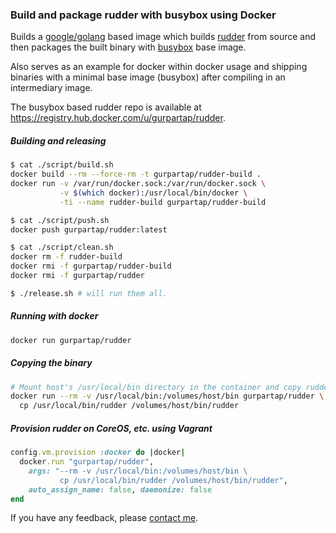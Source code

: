 ### Build and package rudder with busybox using Docker

Builds a [google/golang](https://registry.hub.docker.com/u/google/golang/) based image which builds [rudder](https://github.com/coreos/rudder) from source and then packages the built binary with [busybox](https://registry.hub.docker.com/_/busybox) base image.

Also serves as an example for docker within docker usage and shipping binaries with a minimal base image (busybox) after compiling in an intermediary image.

The busybox based rudder repo is available at https://registry.hub.docker.com/u/gurpartap/rudder.

##### Building and releasing

```bash
$ cat ./script/build.sh
docker build --rm --force-rm -t gurpartap/rudder-build .
docker run -v /var/run/docker.sock:/var/run/docker.sock \
           -v $(which docker):/usr/local/bin/docker \
           -ti --name rudder-build gurpartap/rudder-build
```

```bash
$ cat ./script/push.sh
docker push gurpartap/rudder:latest
```

```bash
$ cat ./script/clean.sh
docker rm -f rudder-build
docker rmi -f gurpartap/rudder-build
docker rmi -f gurpartap/rudder
```

```bash
$ ./release.sh # will run them all.
```

##### Running with docker

```bash
docker run gurpartap/rudder
```

##### Copying the binary

```bash
# Mount host's /usr/local/bin directory in the container and copy rudder over.
docker run --rm -v /usr/local/bin:/volumes/host/bin gurpartap/rudder \
  cp /usr/local/bin/rudder /volumes/host/bin/rudder
```

##### Provision rudder on CoreOS, etc. using Vagrant

```ruby
config.vm.provision :docker do |docker|
  docker.run "gurpartap/rudder",
    args: "--rm -v /usr/local/bin:/volumes/host/bin \
           cp /usr/local/bin/rudder /volumes/host/bin/rudder",
    auto_assign_name: false, daemonize: false
end
```

If you have any feedback, please [contact me](http://gurpartap.com/).
